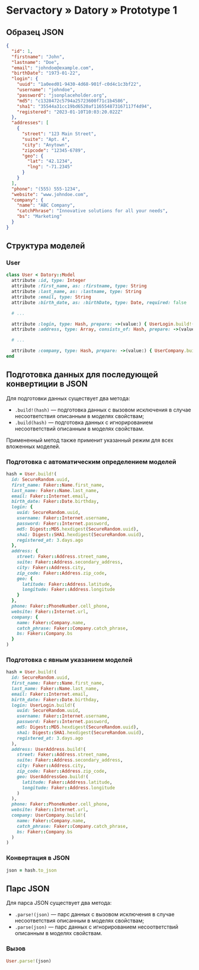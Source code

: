 # Servactory » Datory » Prototype 1

## Образец JSON

```json
{
  "id": 1,
  "firstname": "John",
  "lastname": "Doe",
  "email": "johndoe@example.com",
  "birthDate": "1973-01-22",
  "login": {
    "uuid": "1a0eed01-9430-4d68-901f-c0d4c1c3bf22",
    "username": "johndoe",
    "password": "jsonplaceholder.org",
    "md5": "c1328472c5794a25723600f71c1b4586",
    "sha1": "35544a31cc19bd6520af116554873167117f4d94",
    "registered": "2023-01-10T10:03:20.022Z"
  },
  "addresses": [
    {
      "street": "123 Main Street",
      "suite": "Apt. 4",
      "city": "Anytown",
      "zipcode": "12345-6789",
      "geo": {
        "lat": "42.1234",
        "lng": "-71.2345"
      }
    }
  ],
  "phone": "(555) 555-1234",
  "website": "www.johndoe.com",
  "company": {
    "name": "ABC Company",
    "catchPhrase": "Innovative solutions for all your needs",
    "bs": "Marketing"
  }
}
```

## Структура моделей

### User

```ruby
class User < Datory::Model
  attribute :id, type: Integer
  attribute :first_name, as: :firstname, type: String
  attribute :last_name, as: :lastname, type: String
  attribute :email, type: String
  attribute :birth_date, as: :birthDate, type: Date, required: false

  # ...

  attribute :login, type: Hash, prepare: ->(value:) { UserLogin.build!(value) }
  attribute :address, type: Array, consists_of: Hash, prepare: ->(value:) { value.map { |i| UserAddress.build!(i) } }

  # ...

  attribute :company, type: Hash, prepare: ->(value:) { UserCompany.build!(value) }
end
```

## Подготовка данных для последующей конвертиции в JSON

Для подготовки данных существует два метода:

- `.build!(hash)` — подготовка данных с вызовом исключения в случае несоответствия описанным в моделях свойствам;
- `.build(hash)` — подготовка данных с игнорированием несоответствий описанным в моделях свойствам.

Примененный метод также применит указанный режим для всех вложенных моделей.

### Подготовка с автоматическим определением моделей

```ruby
hash = User.build!(
  id: SecureRandom.uuid,
  first_name: Faker::Name.first_name,
  last_name: Faker::Name.last_name,
  email: Faker::Internet.email,
  birth_date: Faker::Date.birthday,
  login: {
    uuid: SecureRandom.uuid,
    username: Faker::Internet.username,
    password: Faker::Internet.password,
    md5: Digest::MD5.hexdigest(SecureRandom.uuid),
    sha1: Digest::SHA1.hexdigest(SecureRandom.uuid),
    registered_at: 3.days.ago
  },
  address: {
    street: Faker::Address.street_name,
    suite: Faker::Address.secondary_address,
    city: Faker::Address.city,
    zip_code: Faker::Address.zip_code,
    geo: {
      latitude: Faker::Address.latitude,
      longitude: Faker::Address.longitude
    }
  },
  phone: Faker::PhoneNumber.cell_phone,
  website: Faker::Internet.url,
  company: {
    name: Faker::Company.name,
    catch_phrase: Faker::Company.catch_phrase,
    bs: Faker::Company.bs
  }
)
```

### Подготовка с явным указанием моделей

```ruby
hash = User.build!(
  id: SecureRandom.uuid,
  first_name: Faker::Name.first_name,
  last_name: Faker::Name.last_name,
  email: Faker::Internet.email,
  birth_date: Faker::Date.birthday,
  login: UserLogin.build!(
    uuid: SecureRandom.uuid,
    username: Faker::Internet.username,
    password: Faker::Internet.password,
    md5: Digest::MD5.hexdigest(SecureRandom.uuid),
    sha1: Digest::SHA1.hexdigest(SecureRandom.uuid),
    registered_at: 3.days.ago
  ),
  address: UserAddress.build!(
    street: Faker::Address.street_name,
    suite: Faker::Address.secondary_address,
    city: Faker::Address.city,
    zip_code: Faker::Address.zip_code,
    geo: UserAddressGeo.build!(
      latitude: Faker::Address.latitude,
      longitude: Faker::Address.longitude
    )
  ),
  phone: Faker::PhoneNumber.cell_phone,
  website: Faker::Internet.url,
  company: UserCompany.build!(
    name: Faker::Company.name,
    catch_phrase: Faker::Company.catch_phrase,
    bs: Faker::Company.bs
  )
)
```

### Конвертация в JSON

```ruby
json = hash.to_json
```

## Парс JSON

Для парса JSON существует два метода:

- `.parse!(json)` — парс данных с вызовом исключения в случае несоответствия описанным в моделях свойствам;
- `.parse(json)` — парс данных с игнорированием несоответствий описанным в моделях свойствам.

### Вызов

```ruby
User.parse!(json)
```
